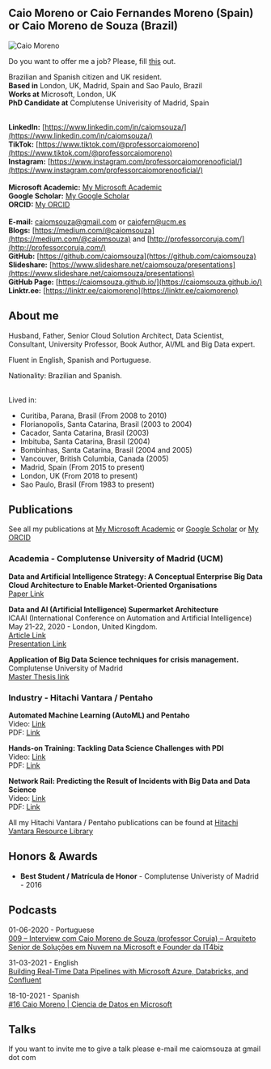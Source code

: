 ## Caio Moreno or Caio Fernandes Moreno (Spain) or Caio Moreno de Souza (Brazil)

![Caio Moreno](https://github.com/caiomsouza/my-resume/blob/master/photos/cmoreno-stonehenge-2019.jpg)

Do you want to offer me a job? Please, fill [this](https://forms.gle/qYprDbGsMKYjFoGQA) out.

Brazilian and Spanish citizen and UK resident. <BR>
**Based in** London, UK, Madrid, Spain and Sao Paulo, Brazil <BR>
**Works at** Microsoft, London, UK <BR>
**PhD Candidate at** Complutense Univerisity of Madrid, Spain <BR><BR>

**LinkedIn:** [https://www.linkedin.com/in/caiomsouza/](https://www.linkedin.com/in/caiomsouza/) <BR>
**TikTok:** [https://www.tiktok.com/@professorcaiomoreno](https://www.tiktok.com/@professorcaiomoreno) <BR>
**Instagram:** [https://www.instagram.com/professorcaiomorenooficial/](https://www.instagram.com/professorcaiomorenooficial/) <BR>  
**Microsoft Academic:** [My Microsoft Academic](https://academic.microsoft.com/profile/63540697-g758-4fe5-fj12-fj9j45h6j185/CaioMoreno/) <BR>
**Google Scholar:** [My Google Scholar](https://scholar.google.co.uk/citations?user=B9uHSyEAAAAJ&hl=en&oi=ao) <BR>
**ORCID:** [My ORCID](https://orcid.org/0000-0002-2431-5432) <BR>  
**E-mail:** caiomsouza@gmail.com or caiofern@ucm.es <BR>
**Blogs:** [https://medium.com/@caiomsouza](https://medium.com/@caiomsouza) and [http://professorcoruja.com/](http://professorcoruja.com/) <BR>
**GitHub:** [https://github.com/caiomsouza](https://github.com/caiomsouza) <BR>
**Slideshare:** [https://www.slideshare.net/caiomsouza/presentations](https://www.slideshare.net/caiomsouza/presentations) <BR>
**GitHub Page:** [https://caiomsouza.github.io/](https://caiomsouza.github.io/) <BR>
**Linktr.ee:** [https://linktr.ee/caiomoreno](https://linktr.ee/caiomoreno) <BR>


## About me
Husband, Father, Senior Cloud Solution Architect, Data Scientist, Consultant, University Professor, Book Author, AI/ML and Big Data expert. <BR>
  
Fluent in English, Spanish and Portuguese. <BR>

Nationality: Brazilian and Spanish.<BR><BR>
  
Lived in:
* Curitiba, Parana, Brasil (From 2008 to 2010)
* Florianopolis, Santa Catarina, Brasil (2003 to 2004)
* Cacador, Santa Catarina, Brasil (2003)
* Imbituba, Santa Catarina, Brasil (2004)
* Bombinhas, Santa Catarina, Brasil (2004 and 2005)
* Vancouver, British Columbia, Canada (2005)
* Madrid, Spain (From 2015 to present)
* London, UK (From 2018 to present)
* Sao Paulo, Brasil (From 1983 to present)  

## Publications
See all my publications at [My Microsoft Academic](https://academic.microsoft.com/profile/63540697-g758-4fe5-fj12-fj9j45h6j185/CaioMoreno/) or [Google Scholar](https://scholar.google.co.uk/citations?user=B9uHSyEAAAAJ&hl=en&oi=ao) or [My ORCID](https://orcid.org/0000-0002-2431-5432)

### Academia - Complutense University of Madrid (UCM)
<b>Data and Artificial Intelligence Strategy: A Conceptual Enterprise Big Data Cloud Architecture to Enable Market-Oriented Organisations</b><BR>
[Paper Link](https://dialnet.unirioja.es/servlet/articulo?codigo=7016832)<BR>

<b>Data and AI (Artificial Intelligence) Supermarket Architecture</b><BR>
ICAAI (International Conference on Automation and Artificial Intelligence) May 21-22, 2020 - London, United Kingdom.<BR>
[Article Link](https://www.hilarispublisher.com/abstract/data-and-artificial-intelligence-strategy-a-conceptual-enterprise-big-data-cloud-architecture-to-enable-marketoriented-o-49732.html)<BR>
[Presentation Link](https://github.com/caiomsouza/my-resume/blob/master/publications/academia/conference/icaai2020/ICAAI_vFinal_CM_16052020.pdf)<BR>

<b>Application of Big Data Science techniques for crisis management.</b><BR>
Complutense University of Madrid<BR>
[Master Thesis link](https://eprints.ucm.es/40606/)<BR>


### Industry - Hitachi Vantara / Pentaho
<b>Automated Machine Learning (AutoML) and Pentaho </b><BR>
Video: [Link](https://www.hitachivantara.com/en-us/video/automated-machine-learning-pentaho.html)<BR>
PDF: [Link](https://www.hitachivantara.com/en-us/pdf/presentation/automated-machine-learning-pentaho-presentation.pdf)<BR>

<b>Hands-on Training: Tackling Data Science Challenges with PDI </b><BR>
Video: [Link](https://www.hitachivantara.com/en-us/video/hands-on-training-tackling-data-science-challenges-with-pdi-pentahoworld.html)<BR>
PDF: [Link](https://www.hitachivantara.com/en-us/pdf/training/tackling-data-science-challenges-with-pdi.pdf)<BR>

<b>Network Rail: Predicting the Result of Incidents with Big Data and Data Science<BR></b>
Video: [Link](https://www.hitachivantara.com/en-us/video/network-rail-predicting-result-of-incidents-with-big-data-data-science-pentahoworld.html)<BR>
PDF: [Link](https://www.hitachivantara.com/en-us/pdf/presentation/predicting-result-of-incidents-with-big-data-data-science-presentation.pdf)<BR>

All my Hitachi Vantara / Pentaho publications can be found at [Hitachi Vantara Resource Library](https://www.hitachivantara.com/en-us/news-resources/resources.html)


## Honors & Awards
- **Best Student / Matrícula de Honor** - Complutense Univeristy of Madrid - 2016
  
## Podcasts
01-06-2020 - Portuguese <BR>
[ 009 – Interview com Caio Moreno de Souza (professor Coruja) – Arquiteto Senior de Soluções em Nuvem na Microsoft e Founder da IT4biz ](https://osbicast.com/2020/06/01/009-interview-com-caio-moreno-de-souza-professor-coruja-arquiteto-senior-de-solucoes-em-nuvem-na-microsoft-e-founder-da-it4biz/)

31-03-2021 - English  <BR>
[Building Real-Time Data Pipelines with Microsoft Azure, Databricks, and Confluent ](https://developer.confluent.io/podcast/building-real-time-data-pipelines-with-microsoft-azure-databricks-and-confluent)
  
18-10-2021 - Spanish  <BR>
[#16 Caio Moreno | Ciencia de Datos en Microsoft](https://anchor.fm/importcoffee/episodes/16-Caio-Moreno--Ciencia-de-Datos-en-Microsoft-e18tahk)
    
## Talks
If you want to invite me to give a talk please e-mail me caiomsouza at gmail dot com

